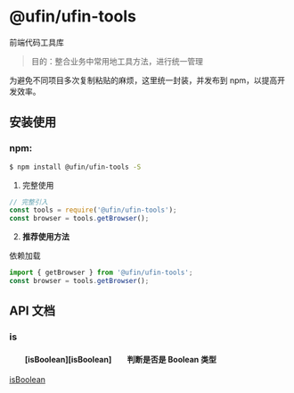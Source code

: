 # @ufin/ufin-tools

前端代码工具库

> 目的：整合业务中常用地工具方法，进行统一管理

为避免不同项目多次复制粘贴的麻烦，这里统一封装，并发布到 npm，以提高开发效率。

## 安装使用

### npm:

```bash
$ npm install @ufin/ufin-tools -S
```

1. 完整使用

```js
// 完整引入
const tools = require('@ufin/ufin-tools');
const browser = tools.getBrowser();
```

2. **推荐使用方法**

依赖加载

```js
import { getBrowser } from '@ufin/ufin-tools';
const browser = tools.getBrowser();
```

## API 文档

### is

#### &emsp;&emsp;[isBoolean][isBoolean]&emsp;&emsp;判断是否是 Boolean 类型

[isBoolean](https://git.code.tencent.com/ucall/npm_ucall/ufin-tools/blob/master/src/is/base.ts)
